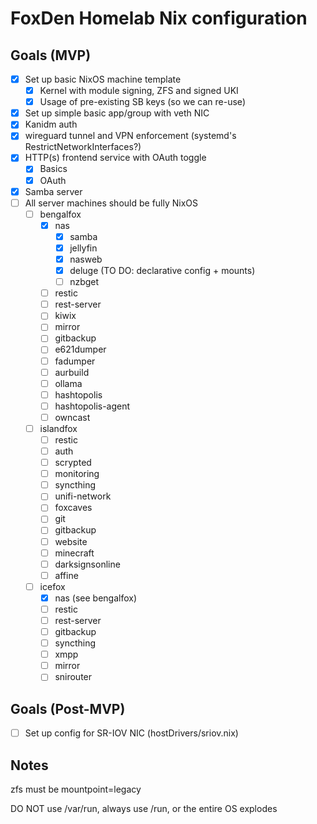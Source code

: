 # FoxDen Homelab Nix configuration

## Goals (MVP)

- [x] Set up basic NixOS machine template
	- [x] Kernel with module signing, ZFS and signed UKI
	- [x] Usage of pre-existing SB keys (so we can re-use)
- [x] Set up simple basic app/group with veth NIC
- [x] Kanidm auth
- [x] wireguard tunnel and VPN enforcement (systemd's RestrictNetworkInterfaces?)
- [x] HTTP(s) frontend service with OAuth toggle
	- [x] Basics
	- [x] OAuth
- [x] Samba server
- [ ] All server machines should be fully NixOS
	- [ ] bengalfox
		- [x] nas
			- [x] samba
			- [x] jellyfin
			- [x] nasweb
			- [x] deluge (TO DO: declarative config + mounts)
			- [ ] nzbget
		- [ ] restic
		- [ ] rest-server
		- [ ] kiwix
		- [ ] mirror
		- [ ] gitbackup
		- [ ] e621dumper
		- [ ] fadumper
		- [ ] aurbuild
		- [ ] ollama
		- [ ] hashtopolis
		- [ ] hashtopolis-agent
		- [ ] owncast
	- [ ] islandfox
		- [ ] restic
		- [ ] auth
		- [ ] scrypted
		- [ ] monitoring
		- [ ] syncthing
		- [ ] unifi-network
		- [ ] foxcaves
		- [ ] git
		- [ ] gitbackup
		- [ ] website
		- [ ] minecraft
		- [ ] darksignsonline
		- [ ] affine
	- [ ] icefox
		- [x] nas (see bengalfox)
		- [ ] restic
		- [ ] rest-server
		- [ ] gitbackup
		- [ ] syncthing
		- [ ] xmpp
		- [ ] mirror
		- [ ] snirouter

## Goals (Post-MVP)

- [ ] Set up config for SR-IOV NIC (hostDrivers/sriov.nix)

## Notes

zfs must be mountpoint=legacy

DO NOT use /var/run, always use /run, or the entire OS explodes
